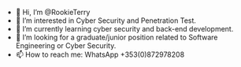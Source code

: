 - 👋 Hi, I’m @RookieTerry
- 👀 I’m interested in Cyber Security and Penetration Test.
- 🌱 I’m currently learning cyber security and back-end development.
- 💞️ I’m looking for a graduate/junior position related to Software Engineering or Cyber Security.
- 📫 How to reach me: WhatsApp +353(0)872978208

<!---
RookieTerry/RookieTerry is a ✨ special ✨ repository because its `README.md` (this file) appears on your GitHub profile.
You can click the Preview link to take a look at your changes.
--->

